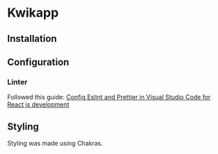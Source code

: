 # Kwikapp

## Installation

## Configuration

### Linter

Followed this guide: [Config Eslint and Prettier in Visual Studio Code for React js development](https://medium.com/how-to-react/config-eslint-and-prettier-in-visual-studio-code-for-react-js-development-97bb2236b31a)

## Styling

Styling was made using Chakras.